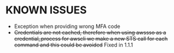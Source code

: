 # KNOWN ISSUES

* Exception when providing wrong MFA code
* ~~Credentials are not cached, therefore when using awssso as a credential_process for awscli we make a new STS call for each command and this could be avoided~~ Fixed in 1.1.1
